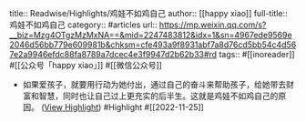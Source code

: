 title:: Readwise/Highlights/鸡娃不如鸡自己
author:: [[happy xiao]]
full-title:: 鸡娃不如鸡自己
category:: #articles
url:: https://mp.weixin.qq.com/s?__biz=Mzg4OTgzMzMxNA==&mid=2247483812&idx=1&sn=4967ede9569e2046d56bb779e609981b&chksm=cfe493a9f8931abf7a8d76cd5bb54c4d567e2a9946efdc88fa8789a7dcec4e3f9947d2b62b33#rd
tags:: #[[inoreader]] #[[公众号「happy xiao」]] #[[微信公众号]]
- 如果爱孩子，就要用行动为她付出，通过自己的奋斗来帮助孩子，给她带去财富和智慧，同时也让自己过上更充实的后半生。这就是鸡娃不如鸡自己的原因。 ([View Highlight](https://read.readwise.io/read/01gjpa2hv64h52b3k24wkcbe1v)) #Highlight #[[2022-11-25]]